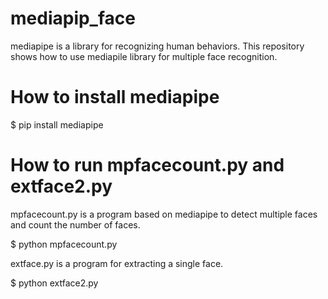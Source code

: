 # mediapip_face

mediapipe is a library for recognizing human behaviors. 
This repository shows how to use mediapile library for multiple face recognition.

# How to install mediapipe

$ pip install mediapipe

# How to run mpfacecount.py and extface2.py

mpfacecount.py is a program based on mediapipe to detect multiple faces 
and count the number of faces.

$ python mpfacecount.py

extface.py is a program for extracting a single face.

$ python extface2.py



